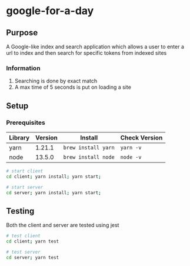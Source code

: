 # google-for-a-day

## Purpose

A Google-like index and search application which allows a user to enter a url to index and then search for specific tokens from indexed sites

### Information

1. Searching is done by exact match
2. A max time of 5 seconds is put on loading a site

## Setup

### Prerequisites

| Library | Version | Install             | Check Version |
| ------- | ------- | ------------------- | ------------- |
| yarn    | 1.21.1  | `brew install yarn` | `yarn -v`     |
| node    | 13.5.0  | `brew install node` | `node -v`     |

```bash
# start client
cd client; yarn install; yarn start;

# start server
cd server; yarn install; yarn start;
```

## Testing

Both the client and server are tested using jest

```bash
# test client
cd client; yarn test

# test server
cd server; yarn test
```
